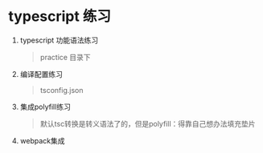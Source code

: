 # typescript 练习

1. typescript 功能语法练习

    > practice 目录下

2. 编译配置练习

    > tsconfig.json

3. 集成polyfill练习

    > 默认tsc转换是转义语法了的，但是polyfill：得靠自己想办法填充垫片

4. webpack集成


